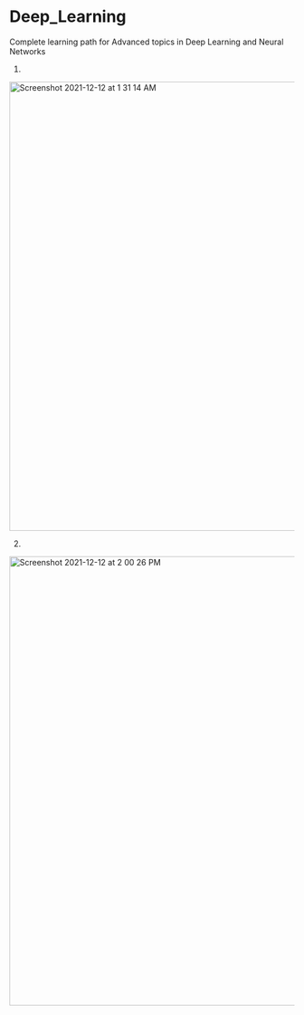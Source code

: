 # Deep_Learning 

Complete learning path for Advanced topics in Deep Learning and Neural Networks
  
1.  
<img width="793" alt="Screenshot 2021-12-12 at 1 31 14 AM" src="https://user-images.githubusercontent.com/61674750/145690000-7e5d576d-bcfb-429f-94e0-248d7f407fb8.png">  
  
2.     
<img width="793" alt="Screenshot 2021-12-12 at 2 00 26 PM" src="https://user-images.githubusercontent.com/61674750/145705723-78bd5f0f-92a1-459d-af59-98baf5247420.png">

